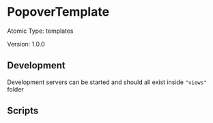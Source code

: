 # PopoverTemplate

Atomic Type: templates

Version: 1.0.0

## Development

Development servers can be started and should all exist inside `"views"` folder

## Scripts
